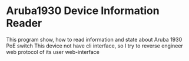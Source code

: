 # Aruba1930 Device Information Reader
This program show, how to read information and state about Aruba 1930 PoE switch
This device not have cli interface, so I try to reverse engineer web protocol of its user web-interface
